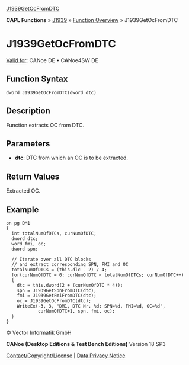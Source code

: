 [J1939GetOcFromDTC](../../../../../CANoeDEFamily.htm#Topics/CAPLFunctions/J1939/Functions/CAPLfunctionJ1939GetOcFromDTC.md)

**CAPL Functions** » [J1939](../CAPLfunctionsJ1939StartPage.md) » [Function Overview](../CAPLfunctionsJ1939Overview.md) » J1939GetOcFromDTC

# J1939GetOcFromDTC

[Valid for](../../../Shared/FeatureAvailability.md): CANoe DE • CANoe4SW DE

## Function Syntax

```
dword J1939GetOcFromDTC(dword dtc)
```

## Description

Function extracts OC from DTC.

## Parameters

- **dtc**: DTC from which an OC is to be extracted.

## Return Values

Extracted OC.

## Example

```plaintext
on pg DM1
{
  int totalNumOfDTCs, curNumOfDTC;
  dword dtc;
  word fmi, oc;
  dword spn;

  // Iterate over all DTC blocks
  // and extract corresponding SPN, FMI and OC
  totalNumOfDTCs = (this.dlc - 2) / 4;
  for(curNumOfDTC = 0; curNumOfDTC < totalNumOfDTCs; curNumOfDTC++)
  {
    dtc = this.dword(2 + (curNumOfDTC * 4));
    spn = J1939GetSpnFromDTC(dtc);
    fmi = J1939GetFmiFromDTC(dtc);
    oc = J1939GetOcFromDTC(dtc);
    WriteEx(-3, 3, "DM1, DTC Nr. %d: SPN=%d, FMI=%d, OC=%d",
            curNumOfDTC+1, spn, fmi, oc);
  }
}
```

© Vector Informatik GmbH

**CANoe (Desktop Editions & Test Bench Editions)** Version 18 SP3

[Contact/Copyright/License](../../../Shared/ContactCopyrightLicense.md) | [Data Privacy Notice](https://www.vector.com/int/en/company/get-info/privacy-policy/)
